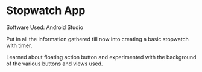 # Stopwatch App

Software Used: Android Studio

Put in all the information gathered till now into creating a basic stopwatch with timer.

Learned about floating action button and experimented with the background of the various buttons and views used.
